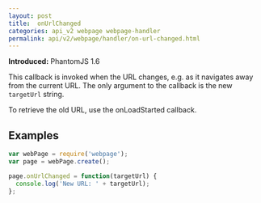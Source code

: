 ```yaml
---
layout: post
title:  onUrlChanged
categories: api_v2 webpage webpage-handler
permalink: api/v2/webpage/handler/on-url-changed.html
---
```


**Introduced:** PhantomJS 1.6

This callback is invoked when the URL changes, e.g. as it navigates away from the current URL. The only argument to the callback is the new `targetUrl` string.

To retrieve the old URL, use the onLoadStarted callback.

## Examples

```javascript
var webPage = require('webpage');
var page = webPage.create();

page.onUrlChanged = function(targetUrl) {
  console.log('New URL: ' + targetUrl);
};
```








